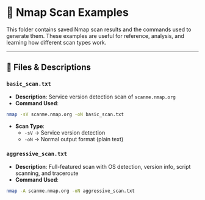 # 🔎 Nmap Scan Examples

This folder contains saved Nmap scan results and the commands used to generate them. These examples are useful for reference, analysis, and learning how different scan types work.

---

## 📄 Files & Descriptions

### `basic_scan.txt`
- **Description**: Service version detection scan of `scanme.nmap.org`
- **Command Used**:

```bash
nmap -sV scanme.nmap.org -oN basic_scan.txt

```
- **Scan Type**:
  - `-sV` → Service version detection
  - `-oN` → Normal output format (plain text)


### `aggressive_scan.txt`
- **Description**: Full-featured scan with OS detection, version info, script scanning, and traceroute
- **Command Used**:

```bash
nmap -A scanme.nmap.org -oN aggressive_scan.txt
